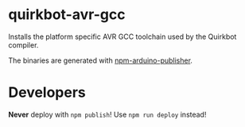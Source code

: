 # quirkbot-avr-gcc
Installs the platform specific AVR GCC toolchain used by the Quirkbot compiler.

The binaries are generated with
[npm-arduino-publisher](https://github.com/Quirkbot/npm-arduino-publisher.git).

# Developers

**Never** deploy with `npm publish`! Use `npm run deploy` instead!
